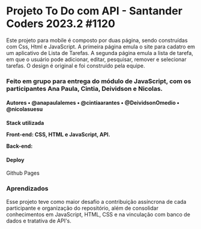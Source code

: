 <h1> Projeto To Do com API - Santander Coders 2023.2 #1120 </h1>
<p>Este projeto para mobile é composto por duas página, sendo construídas com Css, Html e JavaScript. A primeira página emula o site para cadatro em um aplicativo de Lista de Tarefas. A segunda página emula a lista de tarefa, em que o usuário pode adicionar, editar, pesquisar, remover e selecionar tarefas. O design é original e foi construído pela equipe.</p>

<h3>Feito em grupo para entrega do módulo de JavaScript, com os participantes Ana Paula, Cintia, Deividson e Nicolas.</h3>

<h4>Autores
• @anapaulalemes • @cintiaarantes • @DeividsonOmedio • @nicolasuesu</h4>

<h4>Stack utilizada
<p>Front-end: CSS, HTML e JavaScript, API.

Back-end: </p>

<h4>Deploy</h4>
<p>Github Pages</p>

<h3>Aprendizados</h3>
<p>Esse projeto teve como maior desafio a contribuição assíncrona de cada participante e organização do repositório, além de consolidar conhecimentos em JavaScript, HTML, CSS e na vinculação com banco de dados e tratativa de API's.</p>
